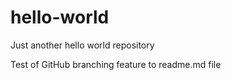 # hello-world
Just another hello world repository

Test of GitHub branching feature to readme.md file

